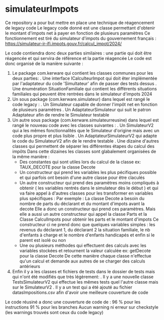 # simulateurImpots

Ce repository a pour but mettre en place une technique de réagencement de legacy code
Le legacy code donné est une classe permettant d'obtenir le montant d'impots net à payer en fonction de plusieurs paramètres
Ce fonctionnement est tiré du simulateur d'impots du gouvernement français : https://simulateur-ir-ifi.impots.gouv.fr/calcul_impot/2024/

Le code contiendra donc deux parties similaires : une partie qui doit être réagencée et qui servira de référence et la partie réagencée
Le code est donc organisé de la manière suivante :
  1. Le package com.kerware qui contient les classes communes pour les deux parties:
    . Une interface ICalculteurImpot qui doit êter implémentée par l'adaptateur du code 'Simultateur' afin de passer des tests dessus
    . Une énumération SituationFamiliale qui contient les différents situations familiales qui peuvent être rentrées dans le simulateur d'impots 2024 
  2. Un sous package (com.kerware.simulateur) dans lequel est rangé le code legacy :
    . Un Simulateur capable de donner l'impôt net en fonction de plusieurs paramètres
    . Un AdaptateurSimulateur qui suit le patron Adaptateur afin de rendre le Simulateur testable
  3. Un autre sous package (com.kerware.simulateurreusine) dans lequel est rangé le nouveau code avec les classes suivantes :
    . Un SimulateurV2 qui a les mêmes fonctionnalités que le Simulateur d'origine mais avec un code plus propre et plus lisible
    . Un AdaptateurSimulateurV2 qui adapte le code du SimulateurV2 afin de le rendre testable
    . Une dizaine d'autres classes qui permettent de séparer les différentes étapes du calcul des impôts
      Dans cette dizaines les classes sont glabalement organisées de la même manière :
       - Des constantes qui sont utiles lors du calcul de la classe ex: TAUX_DECOTE pour la classe Decote
       - Un constructeur qui prend les variables les plus pécifiques possible et qui parfois ont besoin d'une autre classe pour être claculés
       - Un autre constructeur qui prend des paramètres moins compliqués à obtenir ( les variables rentrés dans le simulateur dès le début )
         et qui va faire appel à d'autres classes pour les transformer en variables plus spécifiques :
           Par exemple : La classe Decote a besoin du nombre de parts du déclarant et du montant d'impots avant la decote
                         Elle a donc un constructeur qui prend ces paramètres.
                         Mais elle a aussi un autre constructeur qui appel la classe Parts et la Classe CalculImpots pour obtenir les parts et le montant d'impots
                         Ce constructeur ci ne prend donc que quelques variables simples : les revenus du déclarant 1, du déclarant 2 la situation familiale,
                         le nb d'enfants à charge et le nombre d'enfants handicapés et enfin si le parent est isolé ou non
      - Une ou plusieurs méthodes qui effectuent des calculs avec les variables stockées et retournent la valeur calculée ex: getDecote pour la classe Decote
     De cette manière chaque classe n'effectue qu'un calcul et demande aux autres de se charger des calculs antérieurs
  4. Enfin il y a les classes et fichiers de tests dans le dossier de tests mais qui n'ont été modifiés que très légèrement:
     . Il y a une nouvelle classe TestsSimulateurV2 qui effectue les mêmes tests quel l'autre classe mais sur le SimulateurV2
     . Il y a un test qui a été ajouté au fichier datasImpositions.csv afin d'avoir une meilleure couverture de code

Le code réusiné a donc une couverture de code de :
  96 % pour les instructions
  91 % pour les branches
Aucun warning ni erreur sur checkstyle (les warnings trouvés sont ceux du code legacy)
